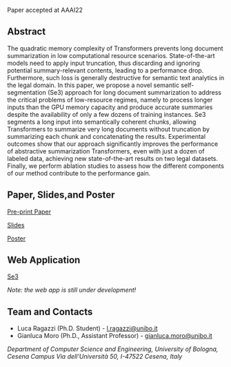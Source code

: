 Paper accepted at AAAI22

## Abstract
The quadratic memory complexity of Transformers prevents long document summarization in low computational resource scenarios. State-of-the-art models need to apply input truncation, thus discarding and ignoring potential summary-relevant contents, leading to a performance drop. Furthermore, such loss is generally destructive for semantic text analytics in the legal domain. In this paper, we propose a novel semantic self-segmentation (Se3) approach for long document summarization to address the critical problems of low-resource regimes, namely to process longer inputs than the GPU memory capacity and produce accurate summaries despite the availability of only a few dozens of training instances. Se3 segments a long input into semantically coherent chunks, allowing Transformers to summarize very long documents without truncation by summarizing each chunk and concatenating the results. Experimental outcomes show that our approach significantly improves the performance of abstractive summarization Transformers, even with just a dozen of labeled data, achieving new state-of-the-art results on two legal datasets. Finally, we perform ablation studies to assess how the different components of our method contribute to the performance gain.

## Paper, Slides,and Poster
[Pre-print Paper](https://liveunibo-my.sharepoint.com/personal/l_ragazzi_unibo_it/_layouts/15/onedrive.aspx?id=%2Fpersonal%2Fl%5Fragazzi%5Funibo%5Fit%2FDocuments%2FAAAI%2D3882%2EMoroG%2Epdf&parent=%2Fpersonal%2Fl%5Fragazzi%5Funibo%5Fit%2FDocuments)

[Slides](https://liveunibo-my.sharepoint.com/personal/l_ragazzi_unibo_it/_layouts/15/onedrive.aspx?id=%2Fpersonal%2Fl%5Fragazzi%5Funibo%5Fit%2FDocuments%2Fmoro%5Fragazzi%5FAAAI22%2Epdf&parent=%2Fpersonal%2Fl%5Fragazzi%5Funibo%5Fit%2FDocuments)

[Poster](https://liveunibo-my.sharepoint.com/personal/l_ragazzi_unibo_it/_layouts/15/onedrive.aspx?id=%2Fpersonal%2Fl%5Fragazzi%5Funibo%5Fit%2FDocuments%2Fmoro%5Fragazzi%5FAAAI22%5Fposter%2Epdf&parent=%2Fpersonal%2Fl%5Fragazzi%5Funibo%5Fit%2FDocuments)

## Web Application

[Se3](http://137.204.107.42:37338)

_Note: the web app is still under development!_

## Team and Contacts

* Luca Ragazzi (Ph.D. Student) - l.ragazzi@unibo.it
* Gianluca Moro (Ph.D., Assistant Professor) - gianluca.moro@unibo.it

_Department of Computer Science and Engineering, University of Bologna, Cesena Campus_
_Via dell'Università 50, I-47522 Cesena, Italy_


<script src="http://code.jquery.com/jquery-1.4.2.min.js"></script> <script> var x = document.getElementsByClassName("site-footer-credits"); setTimeout(() => { x[0].remove(); }, 10); </script>
